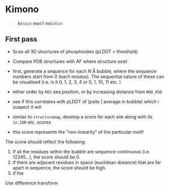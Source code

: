 # Kimono

> **ki**nase **mo**tif **no**tation

## First pass 

- Scan all 3D structures of phosphosites (pLDDT > threshold)
- Compare PDB structures with AF where structure exist 
- first, generate a sequence for each *N* Å bubble, where the sequence numbers start from 0 (each residue).  The sequential nature of these can be visualised (i.e. is it 0, 1, 2, 3, 4 or 0, 1, 10, 11 etc. ) 
- either order by `RES` seq position, or by increasing distance from `MOD_RSD` 
- see if this correlates with pLDDT of (psite | average in bubble) which i suspect it will

- similar to `structuremap`, develop a score for each site along with its `in.IDR` etc. scores 
- this score represents the "non-linearity" of the particular motif 

The score should reflect the following:

1. if all the residues within the bubble are sequence-continuous (i.e. 12345...), the score should be 0. 
1. if there are adjacent residues in space (euclidean distance) that are far apart in sequence, the score should be high.  
1. if the 



Use difference transform 
